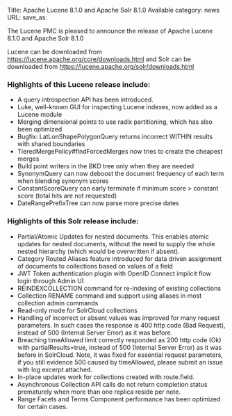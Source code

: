 Title: Apache Lucene 8.1.0 and Apache Solr 8.1.0 Available
category: news
URL: 
save_as: 

The Lucene PMC is pleased to announce the release of Apache Lucene 8.1.0 and Apache Solr 8.1.0

Lucene can be downloaded from <https://lucene.apache.org/core/downloads.html>
and Solr can be downloaded from <https://lucene.apache.org/solr/downloads.html>

### Highlights of this Lucene release include:

  * A query introspection API has been introduced.
  * Luke, well-known GUI for inspecting Lucene indexes, now added as a Lucene module
  * Merging dimensional points to use radix partitioning, which has also been optimized
  * Bugfix: LatLonShapePolygonQuery returns incorrect WITHIN results with shared boundaries
  * TieredMergePolicy#findForcedMerges now tries to create the cheapest merges
  * Build point writers in the BKD tree only when they are needed
  * SynonymQuery can now deboost the document frequency of each term when blending synonym scores
  * ConstantScoreQuery can early terminate if minimum score > constant score (total hits are not requested)
  * DateRangePrefixTree can now parse more precise dates

### Highlights of this Solr release include:

  * Partial/Atomic Updates for nested documents. This enables atomic updates for nested documents, without the need to supply the whole nested hierarchy (which would be overwritten if absent).
  * Category Routed Aliases feature introduced for data driven assignment of documents to collections based on values of a field
  * JWT Token authentication plugin with OpenID Connect implicit flow login through Admin UI
  * REINDEXCOLLECTION command for re-indexing of existing collections
  * Collection RENAME command and support using aliases in most collection admin commands
  * Read-only mode for SolrCloud collections
  * Handling of incorrect or absent values was improved for many request parameters. In such cases the response is 400 http code (Bad Request), instead of 500 (Internal Server Error) as it was before.
  * Breaching timeAllowed limit correctly responded as 200 http code (Ok) with partialResults=true, instead of 500 (Internal Server Error) as it was before in SolrCloud. Note, it was fixed for essential request parameters, if you still evidence 500 caused by timeAllowed, please submit an issue with log excerpt attached.
  * In-place updates work for collections created with route.field.
  * Asynchronous Collection API calls do not return completion status prematurely when more than one replica reside per note.
  * Range Facets and Terms Component performance has been optimized for certain cases.

